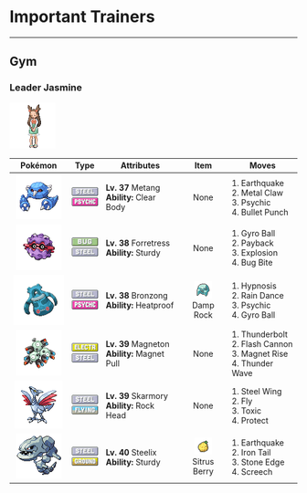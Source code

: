 # Important Trainers


---

## Gym

### Leader Jasmine

![Leader Jasmine](../../assets/important_trainers/jasmine.png "Leader Jasmine")

| Pokémon | Type | Attributes | Item | Moves |
|:-------:|:----:|------------|:----:|-------|
| ![Metang](../../assets/sprites/metang/front.gif "Metang: When two BELDUM fuse together, a magnetic nervous system places their brains in union.") | ![steel](../../assets/types/steel.png "Steel")<br>![psychic](../../assets/types/psychic.png "Psychic") | **Lv. 37** Metang<br>**Ability:** <span class="tooltip" title="Prevents its stats from being lowered.">Clear Body</span><br>| None | 1. <span class="tooltip" title="The user sets off an earthquake that hits all the Pokémon in the battle. ">Earthquake</span><br>2. <span class="tooltip" title="The foe is raked with steel claws. It may also raise the user’s Attack stat. ">Metal Claw</span><br>3. <span class="tooltip" title="The foe is hit by a strong telekinetic force. It may also reduce the foe’s Sp. Def stat.">Psychic</span><br>4. <span class="tooltip" title="The user strikes with a tough punch as fast as a bullet. This move always goes first.">Bullet Punch</span> |
| ![Forretress](../../assets/sprites/forretress/front.gif "Forretress: Its entire body is shielded by a steel-hard shell. What lurks inside this shell is a total mystery.") | ![bug](../../assets/types/bug.png "Bug")<br>![steel](../../assets/types/steel.png "Steel") | **Lv. 38** Forretress<br>**Ability:** <span class="tooltip" title="It is protected against 1-hit KO attacks.">Sturdy</span><br>| None | 1. <span class="tooltip" title="The user tackles the foe with a high-speed spin. The slower the user, the greater the damage.">Gyro Ball</span><br>2. <span class="tooltip" title="If the user can use this attack after the foe attacks, its power is doubled. ">Payback</span><br>3. <span class="tooltip" title="The user explodes to inflict damage on all Pokémon in battle. The user faints upon using this move.">Explosion</span><br>4. <span class="tooltip" title="The user bites the foe. If the foe is holding a Berry, the user eats it and gains its effect.">Bug Bite</span> |
| ![Bronzong](../../assets/sprites/bronzong/front.gif "Bronzong: Ancient people believed that petitioning BRONZONG for rain was the way to make crops grow.") | ![steel](../../assets/types/steel.png "Steel")<br>![psychic](../../assets/types/psychic.png "Psychic") | **Lv. 38** Bronzong<br>**Ability:** <span class="tooltip" title="Weakens the power of Fire-type moves.">Heatproof</span><br>| ![Damp Rock](../../assets/items/damp_rock.png "Damp Rock")<br><span class="tooltip" title="A Pokémon held item that extends the duration of the move Rain Dance used by the holder.">Damp Rock</span> | 1. <span class="tooltip" title="The user employs hypnotic suggestion to make the target fall into a deep sleep.">Hypnosis</span><br>2. <span class="tooltip" title="The user summons a heavy rain that falls for five turns, powering up Water- type moves.">Rain Dance</span><br>3. <span class="tooltip" title="The foe is hit by a strong telekinetic force. It may also reduce the foe’s Sp. Def stat.">Psychic</span><br>4. <span class="tooltip" title="The user tackles the foe with a high-speed spin. The slower the user, the greater the damage.">Gyro Ball</span> |
| ![Magneton](../../assets/sprites/magneton/front.gif "Magneton: Three MAGNEMITE are linked by a strong magnetic force. Earaches will occur if you get too close.") | ![electric](../../assets/types/electric.png "Electric")<br>![steel](../../assets/types/steel.png "Steel") | **Lv. 39** Magneton<br>**Ability:** <span class="tooltip" title="Prevents Steel-type Pokémon from escaping.">Magnet Pull</span><br>| None | 1. <span class="tooltip" title="A strong electric blast is loosed at the foe. It may also leave the foe paralyzed.">Thunderbolt</span><br>2. <span class="tooltip" title="The user gathers all its light energy and releases it at once. It may also lower the foe’s Sp. Def stat.">Flash Cannon</span><br>3. <span class="tooltip" title="The user levitates using electrically generated magnetism for five turns. ">Magnet Rise</span><br>4. <span class="tooltip" title="A weak electric charge is launched at the foe. It causes paralysis if it hits.">Thunder Wave</span> |
| ![Skarmory](../../assets/sprites/skarmory/front.gif "Skarmory: Its sturdy wings look heavy, but they are actually hollow and light, allowing it to fly freely in the sky.") | ![steel](../../assets/types/steel.png "Steel")<br>![flying](../../assets/types/flying.png "Flying") | **Lv. 39** Skarmory<br>**Ability:** <span class="tooltip" title="Protects the Pokémon from recoil damage.">Rock Head</span><br>| None | 1. <span class="tooltip" title="The foe is hit with wings of steel. It may also raise the user’s Defense stat. ">Steel Wing</span><br>2. <span class="tooltip" title="The user soars, then strikes on the second turn. It can also be used for flying to any familiar town.">Fly</span><br>3. <span class="tooltip" title="A move that leaves the target badly poisoned. Its poison damage worsens every turn.">Toxic</span><br>4. <span class="tooltip" title="It enables the user to evade all attacks. Its chance of failing rises if it is used in succession.">Protect</span> |
| ![Steelix](../../assets/sprites/steelix/front.gif "Steelix: Its body has been compressed deep under the ground. As a result, it is even harder than a diamond.") | ![steel](../../assets/types/steel.png "Steel")<br>![ground](../../assets/types/ground.png "Ground") | **Lv. 40** Steelix<br>**Ability:** <span class="tooltip" title="It is protected against 1-hit KO attacks.">Sturdy</span><br>| ![Sitrus Berry](../../assets/items/sitrus_berry.png "Sitrus Berry")<br><span class="tooltip" title="It may be used or held by a Pokémon to heal the user’s HP a little.">Sitrus Berry</span> | 1. <span class="tooltip" title="The user sets off an earthquake that hits all the Pokémon in the battle. ">Earthquake</span><br>2. <span class="tooltip" title="The foe is slammed with a steel-hard tail. It may also lower the target’s Defense stat.">Iron Tail</span><br>3. <span class="tooltip" title="The user stabs the foe with a sharpened stone. It has a high critical-hit ratio. ">Stone Edge</span><br>4. <span class="tooltip" title="An earsplitting screech is emitted to sharply reduce the foe’s Defense stat. ">Screech</span> |


